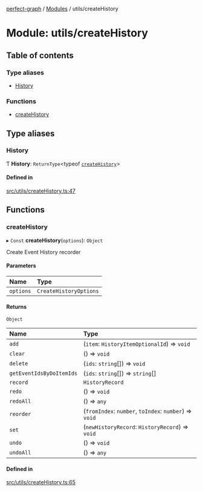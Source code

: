 [perfect-graph](../README.md) / [Modules](../modules.md) / utils/createHistory

# Module: utils/createHistory

## Table of contents

### Type aliases

- [History](utils_createHistory.md#history)

### Functions

- [createHistory](utils_createHistory.md#createhistory)

## Type aliases

### History

Ƭ **History**: `ReturnType`<typeof [`createHistory`](utils_createHistory.md#createhistory)\>

#### Defined in

[src/utils/createHistory.ts:47](https://github.com/MaastrichtU-IDS/perfect-graph/blob/451d41e/src/utils/createHistory.ts#L47)

## Functions

### createHistory

▸ `Const` **createHistory**(`options`): `Object`

Create Event History recorder

#### Parameters

| Name | Type |
| :------ | :------ |
| `options` | `CreateHistoryOptions` |

#### Returns

`Object`

| Name | Type |
| :------ | :------ |
| `add` | (`item`: `HistoryItemOptionalId`) => `void` |
| `clear` | () => `void` |
| `delete` | (`ids`: `string`[]) => `void` |
| `getEventIdsByDoItemIds` | (`ids`: `string`[]) => `string`[] |
| `record` | `HistoryRecord` |
| `redo` | () => `void` |
| `redoAll` | () => `any` |
| `reorder` | (`fromIndex`: `number`, `toIndex`: `number`) => `void` |
| `set` | (`newHistoryRecord`: `HistoryRecord`) => `void` |
| `undo` | () => `void` |
| `undoAll` | () => `any` |

#### Defined in

[src/utils/createHistory.ts:65](https://github.com/MaastrichtU-IDS/perfect-graph/blob/451d41e/src/utils/createHistory.ts#L65)
